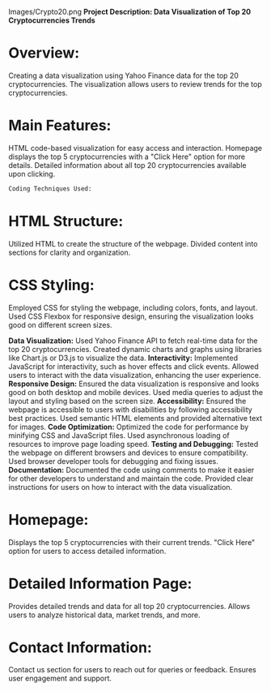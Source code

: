 Images/Crypto20.png
**Project Description: Data Visualization of Top 20 Cryptocurrencies Trends**

# Overview:
Creating a data visualization using Yahoo Finance data for the top 20 cryptocurrencies.
The visualization allows users to review trends for the top cryptocurrencies.

# Main Features:
HTML code-based visualization for easy access and interaction.
Homepage displays the top 5 cryptocurrencies with a "Click Here" option for more details.
Detailed information about all top 20 cryptocurrencies available upon clicking.

```python
Coding Techniques Used:
```

# HTML Structure:
Utilized HTML to create the structure of the webpage.
Divided content into sections for clarity and organization.

# CSS Styling:

Employed CSS for styling the webpage, including colors, fonts, and layout.
Used CSS Flexbox for responsive design, ensuring the visualization looks good on different screen sizes.

**Data Visualization:**
Used Yahoo Finance API to fetch real-time data for the top 20 cryptocurrencies.
Created dynamic charts and graphs using libraries like Chart.js or D3.js to visualize the data.
**Interactivity:**
Implemented JavaScript for interactivity, such as hover effects and click events.
Allowed users to interact with the data visualization, enhancing the user experience.
**Responsive Design:**
Ensured the data visualization is responsive and looks good on both desktop and mobile devices.
Used media queries to adjust the layout and styling based on the screen size.
**Accessibility:**
Ensured the webpage is accessible to users with disabilities by following accessibility best practices.
Used semantic HTML elements and provided alternative text for images.
**Code Optimization:**
Optimized the code for performance by minifying CSS and JavaScript files.
Used asynchronous loading of resources to improve page loading speed.
**Testing and Debugging:**
Tested the webpage on different browsers and devices to ensure compatibility.
Used browser developer tools for debugging and fixing issues.
**Documentation:**
Documented the code using comments to make it easier for other developers to understand and maintain the code.
Provided clear instructions for users on how to interact with the data visualization.


# Homepage:
Displays the top 5 cryptocurrencies with their current trends.
"Click Here" option for users to access detailed information.

# Detailed Information Page:
Provides detailed trends and data for all top 20 cryptocurrencies.
Allows users to analyze historical data, market trends, and more.

# Contact Information:
Contact us section for users to reach out for queries or feedback.
Ensures user engagement and support.
